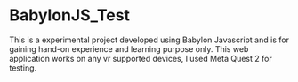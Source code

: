 # BabylonJS_Test
This is a experimental project developed using Babylon Javascript and is for gaining hand-on experience and learning purpose only.
This web application works on any vr supported devices, I used Meta Quest 2 for testing.
